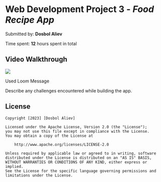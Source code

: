 # Web Development Project 3 - *Food Recipe App*

Submitted by: **Dosbol Aliev**

Time spent: **12** hours spent in total



## Video Walkthrough

<a href="https://www.loom.com/share/8237ea45f54e47b7b226632e35bc6fc8">
    <img style="max-width:300px;" src="https://cdn.loom.com/sessions/thumbnails/8237ea45f54e47b7b226632e35bc6fc8-with-play.gif">
  </a>
  
Used Loom Message




Describe any challenges encountered while building the app.

## License

    Copyright [2023] [Dosbol Aliev]

    Licensed under the Apache License, Version 2.0 (the "License");
    you may not use this file except in compliance with the License.
    You may obtain a copy of the License at

        http://www.apache.org/licenses/LICENSE-2.0

    Unless required by applicable law or agreed to in writing, software
    distributed under the License is distributed on an "AS IS" BASIS,
    WITHOUT WARRANTIES OR CONDITIONS OF ANY KIND, either express or implied.
    See the License for the specific language governing permissions and
    limitations under the License.
